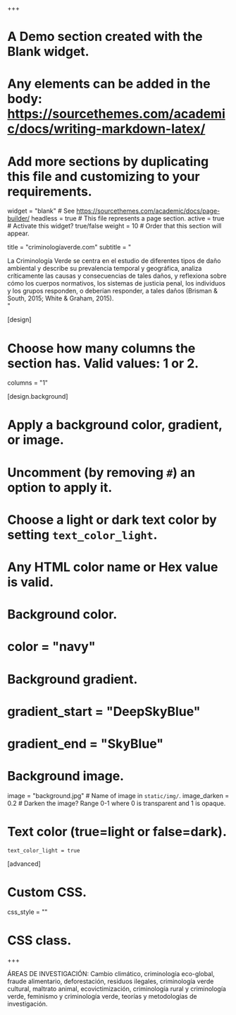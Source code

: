 +++
# A Demo section created with the Blank widget.
# Any elements can be added in the body: https://sourcethemes.com/academic/docs/writing-markdown-latex/
# Add more sections by duplicating this file and customizing to your requirements.

widget = "blank"  # See https://sourcethemes.com/academic/docs/page-builder/
headless = true  # This file represents a page section.
active = true  # Activate this widget? true/false
weight = 10  # Order that this section will appear.

title = "criminologíaverde.com"
subtitle = "<div class=text-justify>La Criminología Verde se centra en el estudio de diferentes tipos de daño ambiental y describe su prevalencia temporal y geográfica, analiza críticamente las causas y consecuencias de tales daños, y reflexiona sobre cómo los cuerpos normativos, los sistemas de justicia penal, los individuos y los grupos responden, o deberían responder, a tales daños (Brisman & South, 2015; White & Graham, 2015).</div>"

[design]
  # Choose how many columns the section has. Valid values: 1 or 2.
  columns = "1"

[design.background]
  # Apply a background color, gradient, or image.
  #   Uncomment (by removing `#`) an option to apply it.
  #   Choose a light or dark text color by setting `text_color_light`.
  #   Any HTML color name or Hex value is valid.

  # Background color.
  # color = "navy"
  
  # Background gradient.
  # gradient_start = "DeepSkyBlue"
  # gradient_end = "SkyBlue"
  
  # Background image.
   image = "background.jpg"  # Name of image in `static/img/`.
   image_darken = 0.2  # Darken the image? Range 0-1 where 0 is transparent and 1 is opaque.

  # Text color (true=light or false=dark).
    text_color_light = true  
  
[advanced]
 # Custom CSS. 
 css_style = ""
 
 # CSS class.
+++

   <div class=text-justify>ÁREAS DE INVESTIGACIÓN: Cambio climático, criminología eco-global, fraude alimentario, deforestación, residuos ilegales, criminología verde cultural, maltrato animal, ecovictimización, criminología rural y criminología verde, feminismo y criminología verde, teorías y metodologías de investigación.</div>

